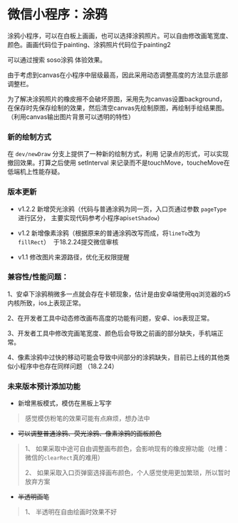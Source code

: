 # 微信小程序：涂鸦

涂鸦小程序，可以在白板上画画，也可以选择涂鸦照片。可以自由修改画笔宽度、颜色。画画代码位于painting、涂鸦照片代码位于painting2

可以通过搜索 soso涂鸦 体验效果。

由于考虑到canvas在小程序中层级最高，因此采用动态调整高度的方法显示底部调整栏。

为了解决涂鸦照片的橡皮擦不会破坏原图，采用先为canvas设置background，在保存时先保存绘制的效果，然后清空canvas先绘制原图，再绘制手绘结果图。（利用canvas输出图片背景可以透明的特性）

### 新的绘制方式

在 ```dev/newDraw``` 分支上提供了一种新的绘制方式，利用 记录点的形式，可以实现撤回效果。打算之后使用 setInterval 来记录而不是touchMove，toucheMove在低端机上性能存疑。


### 版本更新

* v1.2.2 新增荧光涂鸦（代码与普通涂鸦为同一页，入口页通过参数 `pageType` 进行区分， 主要实现代码参考小程序api`setShadow`）

* v1.2 新增像素涂鸦（根据原来的普通涂鸦改写而成，将`lineTo`改为`fillRect`）
  于18.2.24提交微信审核

* v1.1 修改图片来源路径，优化无权限提醒


### 兼容性/性能问题：

  1、安卓下涂鸦稍微多一点就会存在卡顿现象，估计是由安卓端使用qq浏览器的x5内核所致，ios上表现正常。

  2、在开发者工具中动态修改画布高度的功能有问题，安卓、ios表现正常。
  
  3、开发者工具中修改完画笔宽度、颜色后会导致之前画的部分缺失，手机端正常。
  
  4、像素涂鸦中过快的移动可能会导致中间部分的涂鸦缺失，目前已上线的其他类似小程序中也存在同样问题 （18.2.24）

### 未来版本预计添加功能

* 新增黑板模式，模仿在黑板上写字
 > 感觉模仿粉笔的效果可能有点麻烦，想办法中

* ~~可以调整普通涂鸦、荧光涂鸦、像素涂鸦的画板颜色~~
 > 1、 如果采取中途可自由调整画布颜色，会影响现有的橡皮擦功能（吐槽：微信的`clearRect`真的难用）
 >
 > 2、 如果采取入口页弹窗选择画布颜色，个人感觉使用更加繁琐，所以暂时放弃方案</li>
 
* ~~半透明画笔~~
 > 1、 半透明在自由绘画时效果不好
